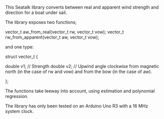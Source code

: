 This Seatalk library converts between real and apparent wind strength and direction for a boat under sail.

The library exposes two functions;

vector_t aw_from_real(vector_t rw, vector_t vow);
vector_t rw_from_apparent(vector_t aw, vector_t vow);

and one type:

struct vector_t {
  
  double v1; // Strength
  double v2; // Upwind angle clockwise from magnetic north (in the case of rw and vow) and from the bow (in the case of aw).
  
};

The functions take leeway into account, using estimation and polynomial regression.

The library has only been tested on an Arduino Uno R3 with a 16 MHz system clock.
